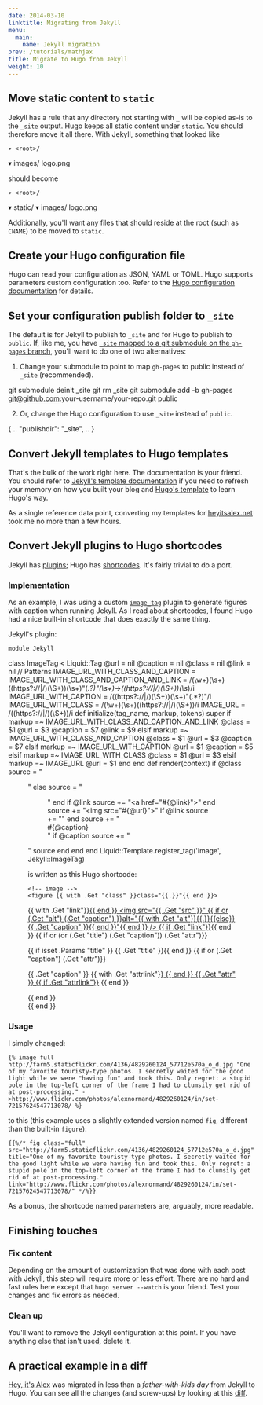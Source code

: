```yaml
---
date: 2014-03-10
linktitle: Migrating from Jekyll
menu:
  main:
    name: Jekyll migration
prev: /tutorials/mathjax
title: Migrate to Hugo from Jekyll
weight: 10
---
```


## Move static content to `static`
Jekyll has a rule that any directory not starting with `_` will be copied as-is to the `_site` output. Hugo keeps all static content under `static`. You should therefore move it all there.
With Jekyll, something that looked like

    ▾ <root>/
  ▾ images/
logo.png

should become

    ▾ <root>/
  ▾ static/
▾ images/
    logo.png

Additionally, you'll want any files that should reside at the root (such as `CNAME`) to be moved to `static`.

## Create your Hugo configuration file
Hugo can read your configuration as JSON, YAML or TOML. Hugo supports parameters custom configuration too. Refer to the [Hugo configuration documentation](/overview/configuration/) for details.

## Set your configuration publish folder to `_site`
The default is for Jekyll to publish to `_site` and for Hugo to publish to `public`. If, like me, you have [`_site` mapped to a git submodule on the `gh-pages` branch](http://blog.blindgaenger.net/generate_github_pages_in_a_submodule.html), you'll want to do one of two alternatives:

1. Change your submodule to point to map `gh-pages` to public instead of `_site` (recommended).

  git submodule deinit _site
  git rm _site
  git submodule add -b gh-pages git@github.com:your-username/your-repo.git public

2. Or, change the Hugo configuration to use `_site` instead of `public`.

  {
..
"publishdir": "_site",
..
  }

## Convert Jekyll templates to Hugo templates
That's the bulk of the work right here. The documentation is your friend. You should refer to [Jekyll's template documentation](http://jekyllrb.com/docs/templates/) if you need to refresh your memory on how you built your blog and [Hugo's template](/layout/templates/) to learn Hugo's way.

As a single reference data point, converting my templates for [heyitsalex.net](http://heyitsalex.net/) took me no more than a few hours.

## Convert Jekyll plugins to Hugo shortcodes
Jekyll has [plugins](http://jekyllrb.com/docs/plugins/); Hugo has [shortcodes](/doc/shortcodes/). It's fairly trivial to do a port.

### Implementation
As an example, I was using a custom [`image_tag`](https://github.com/alexandre-normand/alexandre-normand/blob/74bb12036a71334fdb7dba84e073382fc06908ec/_plugins/image_tag.rb) plugin to generate figures with caption when running Jekyll. As I read about shortcodes, I found Hugo had a nice built-in shortcode that does exactly the same thing.

Jekyll's plugin:

    module Jekyll
class ImageTag < Liquid::Tag
  @url = nil
  @caption = nil
  @class = nil
  @link = nil
  // Patterns
  IMAGE_URL_WITH_CLASS_AND_CAPTION =
  IMAGE_URL_WITH_CLASS_AND_CAPTION_AND_LINK = /(\w+)(\s+)((https?:\/\/|\/)(\S+))(\s+)"(.*?)"(\s+)->((https?:\/\/|\/)(\S+))(\s*)/i
  IMAGE_URL_WITH_CAPTION = /((https?:\/\/|\/)(\S+))(\s+)"(.*?)"/i
  IMAGE_URL_WITH_CLASS = /(\w+)(\s+)((https?:\/\/|\/)(\S+))/i
  IMAGE_URL = /((https?:\/\/|\/)(\S+))/i
  def initialize(tag_name, markup, tokens)
    super
    if markup =~ IMAGE_URL_WITH_CLASS_AND_CAPTION_AND_LINK
@class   = $1
@url     = $3
@caption = $7
@link = $9
    elsif markup =~ IMAGE_URL_WITH_CLASS_AND_CAPTION
@class   = $1
@url     = $3
@caption = $7
    elsif markup =~ IMAGE_URL_WITH_CAPTION
@url     = $1
@caption = $5
    elsif markup =~ IMAGE_URL_WITH_CLASS
@class = $1
@url   = $3
    elsif markup =~ IMAGE_URL
@url = $1
    end
  end
  def render(context)
    if @class
source = "<figure class='#{@class}'>"
    else
source = "<figure>"
    end
    if @link
source += "<a href=\"#{@link}\">"
    end
    source += "<img src=\"#{@url}\">"
    if @link
source += "</a>"
    end
    source += "<figcaption>#{@caption}</figcaption>" if @caption
    source += "</figure>"
    source
  end
end
    end
    Liquid::Template.register_tag('image', Jekyll::ImageTag)

is written as this Hugo shortcode:

    <!-- image -->
    <figure {{ with .Get "class" }}class="{{.}}"{{ end }}>
  {{ with .Get "link"}}<a href="{{.}}">{{ end }}
<img src="{{ .Get "src" }}" {{ if or (.Get "alt") (.Get "caption") }}alt="{{ with .Get "alt"}}{{.}}{{else}}{{ .Get "caption" }}{{ end }}"{{ end }} />
  {{ if .Get "link"}}</a>{{ end }}
  {{ if or (or (.Get "title") (.Get "caption")) (.Get "attr")}}
  <figcaption>{{ if isset .Params "title" }}
{{ .Get "title" }}{{ end }}
{{ if or (.Get "caption") (.Get "attr")}}<p>
{{ .Get "caption" }}
{{ with .Get "attrlink"}}<a href="{{.}}"> {{ end }}
    {{ .Get "attr" }}
{{ if .Get "attrlink"}}</a> {{ end }}
</p> {{ end }}
  </figcaption>
  {{ end }}
    </figure>
    <!-- image -->

### Usage
I simply changed:

    {% image full http://farm5.staticflickr.com/4136/4829260124_57712e570a_o_d.jpg "One of my favorite touristy-type photos. I secretly waited for the good light while we were "having fun" and took this. Only regret: a stupid pole in the top-left corner of the frame I had to clumsily get rid of at post-processing." ->http://www.flickr.com/photos/alexnormand/4829260124/in/set-72157624547713078/ %}

to this (this example uses a slightly extended version named `fig`, different than the built-in `figure`):

    {{%/* fig class="full" src="http://farm5.staticflickr.com/4136/4829260124_57712e570a_o_d.jpg" title="One of my favorite touristy-type photos. I secretly waited for the good light while we were having fun and took this. Only regret: a stupid pole in the top-left corner of the frame I had to clumsily get rid of at post-processing." link="http://www.flickr.com/photos/alexnormand/4829260124/in/set-72157624547713078/" */%}}

As a bonus, the shortcode named parameters are, arguably, more readable.

## Finishing touches
### Fix content
Depending on the amount of customization that was done with each post with Jekyll, this step will require more or less effort. There are no hard and fast rules here except that `hugo server --watch` is your friend. Test your changes and fix errors as needed.

### Clean up
You'll want to remove the Jekyll configuration at this point. If you have anything else that isn't used, delete it.

## A practical example in a diff
[Hey, it's Alex](http://heyitsalex.net/) was migrated in less than a _father-with-kids day_ from Jekyll to Hugo. You can see all the changes (and screw-ups) by looking at this [diff](https://github.com/alexandre-normand/alexandre-normand/compare/869d69435bd2665c3fbf5b5c78d4c22759d7613a...b7f6605b1265e83b4b81495423294208cc74d610).
